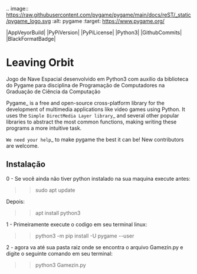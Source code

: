 .. image:: https://raw.githubusercontent.com/pygame/pygame/main/docs/reST/_static/pygame_logo.svg
  :alt: pygame
  :target: https://www.pygame.org/

|AppVeyorBuild| |PyPiVersion| |PyPiLicense|
|Python3| |GithubCommits| |BlackFormatBadge|

# Leaving Orbit
Jogo de Nave Espacial desenvolvido em Python3 com auxilio da biblioteca do Pygame para disciplina de Programação de Computadores na Graduação de Ciência da Computação


Pygame_ is a free and open-source cross-platform library
for the development of multimedia applications like video games using Python.
It uses the `Simple DirectMedia Layer library`_ and several other
popular libraries to abstract the most common functions, making writing
these programs a more intuitive task.

`We need your help`_ to make pygame the best it can be!
New contributors are welcome.


Instalação
------------
0 - Se você ainda não tiver python instalado na sua maquina execute antes:
>> sudo apt update

Depois:
>> apt install python3

1 - Primeiramente execute o codigo em seu terminal linux:
>> python3 -m pip install -U pygame --user

2 - agora va até sua pasta raiz onde se encontra o arquivo Gamezin.py e digite o seguinte comando em seu terminal:
>> python3 Gamezin.py


